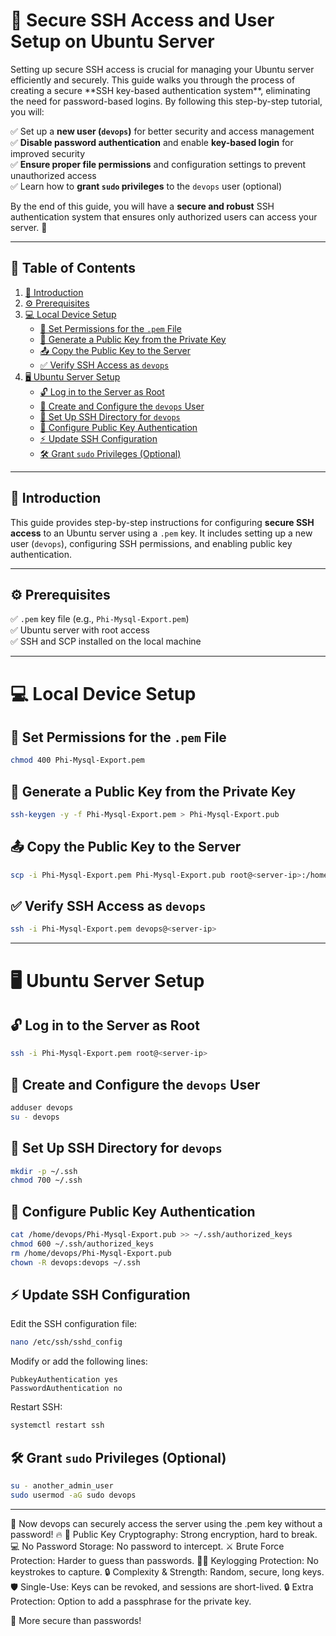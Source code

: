 # 🔐 Secure SSH Access and User Setup on Ubuntu Server

<p>Setting up secure SSH access is crucial for managing your Ubuntu server efficiently and securely. This guide walks you through the process of creating a secure **SSH key-based authentication system**, eliminating the need for password-based logins. By following this step-by-step tutorial, you will: </p>

✅ Set up a **new user (`devops`)** for better security and access management  
✅ **Disable password authentication** and enable **key-based login** for improved security  
✅ **Ensure proper file permissions** and configuration settings to prevent unauthorized access  
✅ Learn how to **grant `sudo` privileges** to the `devops` user (optional)  

By the end of this guide, you will have a **secure and robust** SSH authentication system that ensures only authorized users can access your server. 🚀  

---
## 📜 Table of Contents
1. [📖 Introduction](#-introduction)
2. [⚙️ Prerequisites](#️-prerequisites)
3. [💻 Local Device Setup](#-local-device-setup)
   - [🔑 Set Permissions for the `.pem` File](#-set-permissions-for-the-pem-file)
   - [🔐 Generate a Public Key from the Private Key](#-generate-a-public-key-from-the-private-key)
   - [📤 Copy the Public Key to the Server](#-copy-the-public-key-to-the-server)
   - [✅ Verify SSH Access as `devops`](#-verify-ssh-access-as-devops)
4. [🖥️ Ubuntu Server Setup](#%EF%B8%8F-ubuntu-server-setup)
   - [🔓 Log in to the Server as Root](#-log-in-to-the-server-as-root)
   - [👤 Create and Configure the `devops` User](#-create-and-configure-the-devops-user)
   - [📂 Set Up SSH Directory for `devops`](#-set-up-ssh-directory-for-devops)
   - [🔏 Configure Public Key Authentication](#-configure-public-key-authentication)
   - [⚡ Update SSH Configuration](#-update-ssh-configuration)
   - [🛠️ Grant `sudo` Privileges (Optional)](#%EF%B8%8F-grant-sudo-privileges-optional)

---

## 📖 Introduction  
This guide provides step-by-step instructions for configuring **secure SSH access** to an Ubuntu server using a `.pem` key. It includes setting up a new user (`devops`), configuring SSH permissions, and enabling public key authentication.  

---

## ⚙️ Prerequisites  
✅ `.pem` key file (e.g., `Phi-Mysql-Export.pem`)  
✅ Ubuntu server with root access  
✅ SSH and SCP installed on the local machine  

---

# 💻 Local Device Setup  

## 🔑 Set Permissions for the `.pem` File  
```bash
chmod 400 Phi-Mysql-Export.pem
```

## 🔐 Generate a Public Key from the Private Key  
```bash
ssh-keygen -y -f Phi-Mysql-Export.pem > Phi-Mysql-Export.pub
```

## 📤 Copy the Public Key to the Server  
```bash
scp -i Phi-Mysql-Export.pem Phi-Mysql-Export.pub root@<server-ip>:/home/devops/
```

## ✅ Verify SSH Access as `devops`  
```bash
ssh -i Phi-Mysql-Export.pem devops@<server-ip>
```

---

# 🖥️ Ubuntu Server Setup  

## 🔓 Log in to the Server as Root  
```bash
ssh -i Phi-Mysql-Export.pem root@<server-ip>
```

## 👤 Create and Configure the `devops` User  
```bash
adduser devops
su - devops
```

## 📂 Set Up SSH Directory for `devops`  
```bash
mkdir -p ~/.ssh
chmod 700 ~/.ssh
```

## 🔏 Configure Public Key Authentication  
```bash
cat /home/devops/Phi-Mysql-Export.pub >> ~/.ssh/authorized_keys
chmod 600 ~/.ssh/authorized_keys
rm /home/devops/Phi-Mysql-Export.pub
chown -R devops:devops ~/.ssh
```

## ⚡ Update SSH Configuration  
Edit the SSH configuration file:  
```bash
nano /etc/ssh/sshd_config
```
Modify or add the following lines:  
```plaintext
PubkeyAuthentication yes
PasswordAuthentication no
```
Restart SSH:  
```bash
systemctl restart ssh
```

## 🛠️ Grant `sudo` Privileges (Optional) 
```bash
su - another_admin_user
sudo usermod -aG sudo devops
```

---

🚀 Now devops can securely access the server using the .pem key without a password! 🔥
🔑 Public Key Cryptography: Strong encryption, hard to break.
💻 No Password Storage: No password to intercept.
⚔️ Brute Force Protection: Harder to guess than passwords.
🕵️‍♂️ Keylogging Protection: No keystrokes to capture.
🔒 Complexity & Strength: Random, secure, long keys.
🛡️ Single-Use: Keys can be revoked, and sessions are short-lived.
🔒 Extra Protection: Option to add a passphrase for the private key.

🚀 More secure than passwords! 
